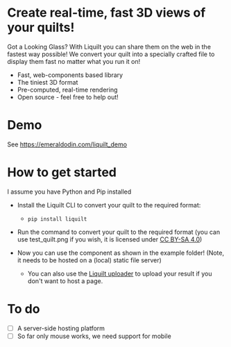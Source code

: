 # Create real-time, fast 3D views of your quilts!

Got a Looking Glass? With Liquilt you can share them on the web in the fastest way possible! We convert your quilt into a specially crafted file to display them fast no matter what you run it on!

- Fast, web-components based library
- The tiniest 3D format
- Pre-computed, real-time rendering
- Open source - feel free to help out!

# Demo

See https://emeraldodin.com/liquilt_demo

# How to get started

I assume you have Python and Pip installed

- Install the Liquilt CLI to convert your quilt to the required format:
    - `pip install liquilt`

- Run the command to convert your quilt to the required format (you can use test_quilt.png if you wish, it is licensed under [CC BY-SA 4.0](https://creativecommons.org/licenses/by-sa/4.0))

- Now you can use the component as shown in the example folder! (Note, it needs to be hosted on a (local) static file server)
    - You can also use the [Liquilt uploader](https://emeraldodin.com/liquilt_uploader) to upload your result if you don't want to host a page.

# To do

- [ ] A server-side hosting platform
- [ ] So far only mouse works, we need support for mobile